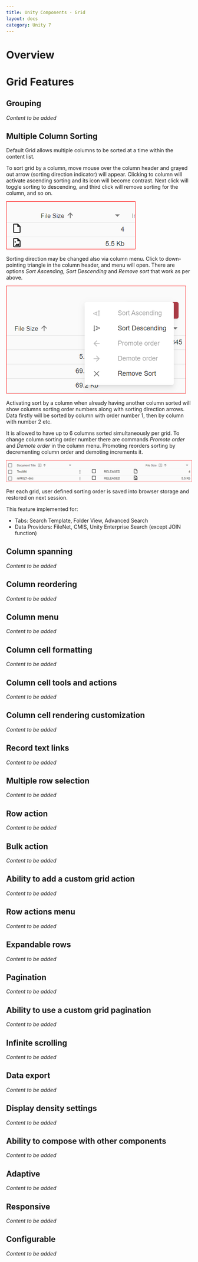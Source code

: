 ```yaml
---
title: Unity Components - Grid
layout: docs
category: Unity 7
---
```

# Overview

# Grid Features

## Grouping  
*Content to be added*

## Multiple Column Sorting

Default Grid allows multiple columns to be sorted at a time within the content list.

To sort grid by a column, move mouse over the column header and grayed out arrow (sorting direction indicator) will appear. Clicking to column will activate ascending sorting and its icon will become contrast. Next click will toggle sorting to descending, and third click will remove sorting for the column, and so on.

![react_multiple-column-sorting-arrow](grid/images/multicolumnsort_react_arrow.png) 

Sorting direction may be changed also via column menu. Click to down-pointing triangle in the column header, and menu will open. There are options _Sort Ascending_, _Sort Descending_ and _Remove sort_ that work as per above. 

![react_multiple-column-sorting-menu](grid/images/multicolumnsort_react_menu.png) 

Activating sort by a column when already having another column sorted will show columns sorting order numbers along with sorting direction arrows. Data firstly will be sorted by column with order number 1, then by column with number 2 etc.  

It is allowed to have up to 6 columns sorted simultaneously per grid. To change column sorting order number there are commands _Promote order_ and _Demote order_ in the column menu. Promoting reorders sorting by decrementing column order and demoting increments it. 

![react_multiple-column-sorting-order](grid/images/multicolumnsort_react_order.png) 

Per each grid, user defined sorting order is saved into browser storage and restored on next session.

This feature implemented for:

- Tabs: Search Template, Folder View, Advanced Search
- Data Providers: FileNet, CMIS, Unity Enterprise Search (except JOIN function) 

## Column spanning 
*Content to be added*

## Column reordering
*Content to be added*

## Column menu
*Content to be added*

## Column cell formatting 
*Content to be added*

## Column cell tools and actions 
*Content to be added*

## Column cell rendering customization
*Content to be added*

## Record text links
*Content to be added*
 
## Multiple row selection
*Content to be added*
	
## Row action	
*Content to be added*

## Bulk action 
*Content to be added*

## Ability to add a custom grid action 
*Content to be added*

## Row actions menu 
*Content to be added*

## Expandable rows
*Content to be added*

## Pagination
*Content to be added*
	
## Ability to use a custom grid pagination 
*Content to be added*

## Infinite scrolling
*Content to be added*
	
## Data export 
*Content to be added*

## Display density settings
*Content to be added*
 
## Ability to compose with other components 
*Content to be added*

## Adaptive
*Content to be added*

## Responsive
*Content to be added*
	
## Configurable 
*Content to be added*


